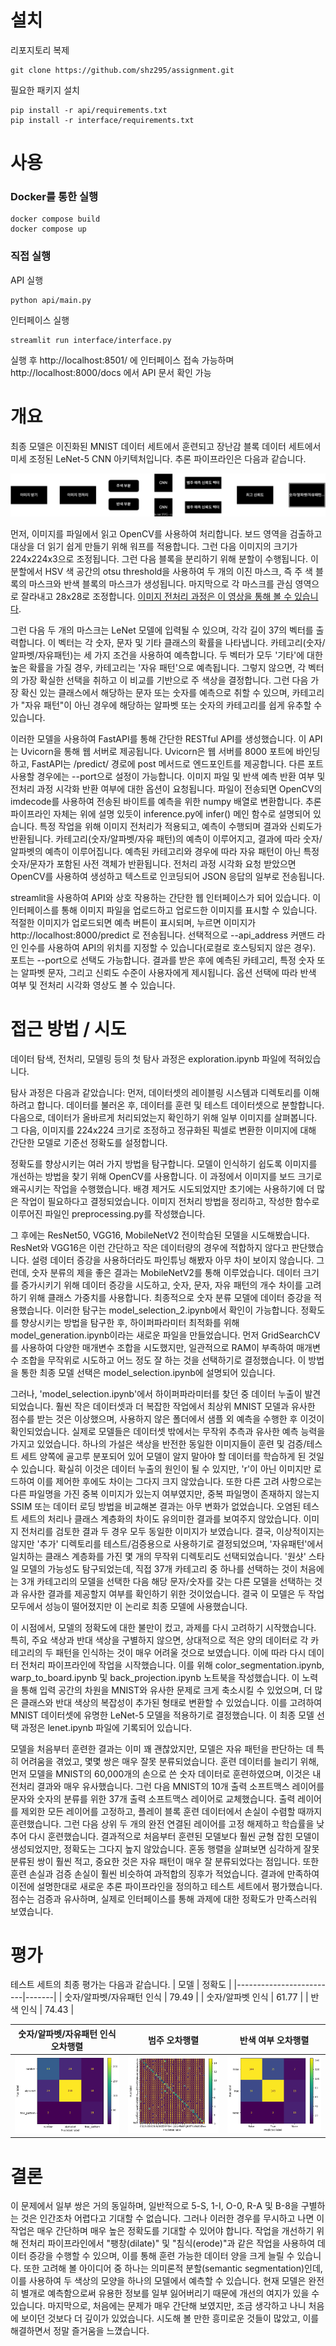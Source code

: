# 설치

리포지토리 복제
```
git clone https://github.com/shz295/assignment.git
```

필요한 패키지 설치
```
pip install -r api/requirements.txt
pip install -r interface/requirements.txt
```

# 사용

### Docker를 통한 실행
```
docker compose build
docker compose up
```

### 직접 실행

API 실행
```
python api/main.py
```
인터페이스 실행
```
streamlit run interface/interface.py
```

실행 후 http://localhost:8501/ 에 인터페이스 접속 가능하며 http://localhost:8000/docs 에서 API 문서 확인 가능

# 개요

최종 모델은 이진화된 MNIST 데이터 세트에서 훈련되고 장난감 블록 데이터 세트에서 미세 조정된 LeNet-5 CNN 아키텍처입니다. 추론 파이프라인은 다음과 같습니다.

![pipeline](evaluation/pipeline.svg)

먼저, 이미지를 파일에서 읽고 OpenCV를 사용하여 처리합니다. 보드 영역을 검출하고 대상을 더 읽기 쉽게 만들기 위해 워프를 적용합니다. 그런 다음 이미지의 크기가 224x224x3으로 조정됩니다. 그런 다음 블록을 분리하기 위해 분할이 수행됩니다. 이 분할에서 HSV 색 공간의 otsu threshold을 사용하여 두 개의 이진 마스크, 즉 주 색 블록의 마스크와 반색 블록의 마스크가 생성됩니다. 마지막으로 각 마스크를 관심 영역으로 잘라내고 28x28로 조정합니다. [이미지 전처리 과정은 이 영상을 통해 볼 수 있습니다](https://raw.githubusercontent.com/shz295/assignment/main/evaluation/preprocessing.mp4).

그런 다음 두 개의 마스크는 LeNet 모델에 입력될 수 있으며, 각각 길이 37의 벡터를 출력합니다. 이 벡터는 각 숫자, 문자 및 기타 클래스의 확률을 나타냅니다. 카테고리(숫자/알파벳/자유패턴)는 세 가지 조건을 사용하여 예측합니다. 두 벡터가 모두 '기타'에 대한 높은 확률을 가질 경우, 카테고리는 '자유 패턴'으로 예측됩니다. 그렇지 않으면, 각 벡터의 가장 확실한 선택을 취하고 이 비교를 기반으로 주 색상을 결정합니다. 그런 다음 가장 확신 있는 클래스에서 해당하는 문자 또는 숫자를 예측으로 취할 수 있으며, 카테고리가 "자유 패턴"이 아닌 경우에 해당하는 알파벳 또는 숫자의 카테고리를 쉽게 유추할 수 있습니다.

이러한 모델을 사용하여 FastAPI를 통해 간단한 RESTful API를 생성했습니다. 이 API는 Uvicorn을 통해 웹 서버로 제공됩니다. Uvicorn은 웹 서버를 8000 포트에 바인딩하고, FastAPI는 /predict/ 경로에 post 메서드로 엔드포인트를 제공합니다. 다른 포트 사용할 경우에는 --port으로 설정이 가능합니다. 이미지 파일 및 반색 예측 반환 여부 및 전처리 과정 시각화 반환 여부에 대한 옵션이 요청됩니다. 파일이 전송되면 OpenCV의 imdecode를 사용하여 전송된 바이트를 예측을 위한 numpy 배열로 변환합니다. 추론 파이프라인 자체는 위에 설명 있듯이 inference.py에 infer() 메인 함수로 설명되어 있습니다. 특정 작업을 위해 이미지 전처리가 적용되고, 예측이 수행되며 결과와 신뢰도가 반환됩니다. 카테고리(숫자/알파벳/자유 패턴)의 예측이 이루어지고, 결과에 따라 숫자/알파벳의 예측이 이루어집니다. 예측된 카테고리와 경우에 따라 자유 패턴이 아닌 특정 숫자/문자가 포함된 사전 객체가 반환됩니다. 전처리 과정 시각화 요청 받았으면 OpenCV를 사용하여 생성하고 텍스트로 인코딩되어 JSON 응답의 일부로 전송됩니다.

streamlit을 사용하여 API와 상호 작용하는 간단한 웹 인터페이스가 되어 있습니다. 이 인터페이스를 통해 이미지 파일을 업로드하고 업로드한 이미지를 표시할 수 있습니다. 적절한 이미지가 업로드되면 예측 버튼이 표시되며, 누르면 이미지가 http://localhost:8000/predict 로 전송됩니다. 선택적으로 --api_address 커맨드 라인 인수를 사용하여 API의 위치를 지정할 수 있습니다(로컬로 호스팅되지 않은 경우). 포트는 --port으로 선택도 가능합니다. 결과를 받은 후에 예측된 카테고리, 특정 숫자 또는 알파벳 문자, 그리고 신뢰도 수준이 사용자에게 제시됩니다. 옵션 선택에 따라 반색 여부 및 전처리 시각화 영상도 볼 수 있습니다.

# 접근 방법 / 시도

데이터 탐색, 전처리, 모델링 등의 첫 탐사 과정은 exploration.ipynb 파일에 적혀있습니다.

탐사 과정은 다음과 같았습니다: 먼저, 데이터셋의 레이블링 시스템과 디렉토리를 이해하려고 합니다. 데이터를 불러온 후, 데이터를 훈련 및 테스트 데이터셋으로 분할합니다. 다음으로, 데이터가 올바르게 처리되었는지 확인하기 위해 일부 이미지를 살펴봅니다. 그 다음, 이미지를 224x224 크기로 조정하고 정규화된 픽셀로 변환한 이미지에 대해 간단한 모델로 기준선 정확도를 설정합니다. 

정확도를 향상시키는 여러 가지 방법을 탐구합니다. 모델이 인식하기 쉽도록 이미지를 개선하는 방법을 찾기 위해 OpenCV를 사용합니다. 이 과정에서 이미지를 보드 크기로 왜곡시키는 작업을 수행했습니다. 배경 제거도 시도되었지만 초기에는 사용하기에 더 많은 작업이 필요하다고 결정되었습니다. 이미지 전처리 방법을 정리하고, 작성한 함수로 이루어진 파일인 preprocessing.py를 작성했습니다. 

그 후에는 ResNet50, VGG16, MobileNetV2 전이학습된 모델을 시도해봤습니다. ResNet와 VGG16은 이런 간단하고 작은 데이터량의 경우에 적합하지 않다고 판단했습니다. 설령 데이터 증강을 사용하더라도 파인튜닝 해봤자 아무 차이 보이지 않습니다. 그런데, 숫자 분류의 제을 좋은 결과는 MobileNetV2를 통해 이루었습니다. 데이터 크기를 증가시키기 위해 데이터 증강을 시도하고, 숫자, 문자, 자유 패턴의 개수 차이를 고려하기 위해 클래스 가중치를 사용합니다. 최종적으로 숫자 분류 모델에 데이터 증강을 적용했습니다. 이러한 탐구는 model_selection_2.ipynb에서 확인이 가능합니다. 정확도를 향상시키는 방법을 탐구한 후, 하이퍼파라미터 최적화를 위해 model_generation.ipynb이라는 새로운 파일을 만들었습니다. 먼저 GridSearchCV를 사용하여 다양한 매개변수 조합을 시도했지만, 일관적으로 RAM이 부족하여 매개변수 조합을 무작위로 시도하고 어느 정도 잘 하는 것을 선택하기로 결정했습니다. 이 방법을 통한 최종 모델 선택은 model_selection.ipynb에 설명되어 있습니다.

그러나, 'model_selection.ipynb'에서 하이퍼파라미터를 찾던 중 데이터 누출이 발견되었습니다. 훨씬 작은 데이터셋과 더 복잡한 작업에서 최상위 MNIST 모델과 유사한 점수를 받는 것은 이상했으며, 사용하지 않은 폴더에서 샘플 외 예측을 수행한 후 이것이 확인되었습니다. 실제로 모델들은 데이터셋 밖에서는 무작위 추측과 유사한 예측 능력을 가지고 있었습니다. 하나의 가설은 색상을 반전한 동일한 이미지들이 훈련 및 검증/테스트 세트 양쪽에 골고루 분포되어 있어 모델이 알지 말아야 할 데이터를 학습하게 된 것일 수 있습니다. 확실히 이것은 데이터 누출의 원인이 될 수 있지만, 'r'이 아닌 이미지만 로드하여 이를 제어한 후에도 차이는 그다지 크지 않았습니다. 또한 다른 고려 사항으로는 다른 파일명을 가진 중복 이미지가 있는지 여부였지만, 중복 파일명이 존재하지 않는지 SSIM 또는 데이터 로딩 방법을 비교해본 결과는 아무 변화가 없었습니다. 오염된 테스트 세트의 처리나 클래스 계층화의 차이도 유의미한 결과를 보여주지 않았습니다. 이미지 전처리를 검토한 결과 두 경우 모두 동일한 이미지가 보였습니다. 결국, 이상적이지는 않지만 '추가' 디렉토리를 테스트/검증용으로 사용하기로 결정되었으며, '자유패턴'에서 일치하는 클래스 계층화를 가진 몇 개의 무작위 디렉토리도 선택되었습니다. '원샷' 스타일 모델의 가능성도 탐구되었는데, 직접 37개 카테고리 중 하나를 선택하는 것이 처음에는 3개 카테고리의 모델을 선택한 다음 해당 문자/숫자를 갖는 다른 모델을 선택하는 것과 유사한 결과를 제공할지 여부를 확인하기 위한 것이었습니다. 결국 이 모델은 두 작업 모두에서 성능이 떨어졌지만 이 논리로 최종 모델에 사용했습니다.

이 시점에서, 모델의 정확도에 대한 불만이 컸고, 과제를 다시 고려하기 시작했습니다. 특히, 주요 색상과 반대 색상을 구별하지 않으면, 상대적으로 적은 양의 데이터로 각 카테고리의 두 패턴을 인식하는 것이 매우 어려울 것으로 보였습니다. 이에 따라 다시 데이터 전처리 파이프라인에 작업을 시작했습니다. 이를 위해 color_segmentation.ipynb, warp_to_board.ipynb 및 back_projection.ipynb 노트북을 작성했습니다. 이 노력을 통해 입력 공간의 차원을 MNIST와 유사한 문제로 크게 축소시킬 수 있었으며, 더 많은 클래스와 반대 색상의 복잡성이 추가된 형태로 변환할 수 있었습니다. 이를 고려하여 MNIST 데이터셋에 유명한 LeNet-5 모델을 적용하기로 결정했습니다. 이 최종 모델 선택 과정은 lenet.ipynb 파일에 기록되어 있습니다.

모델을 처음부터 훈련한 결과는 이미 꽤 괜찮았지만, 모델은 자유 패턴을 판단하는 데 특히 어려움을 겪었고, 몇몇 쌍은 매우 잘못 분류되었습니다. 훈련 데이터를 늘리기 위해, 먼저 모델을 MNIST의 60,000개의 손으로 쓴 숫자 데이터로 훈련하였으며, 이것은 내 전처리 결과와 매우 유사했습니다. 그런 다음 MNIST의 10개 출력 소프트맥스 레이어를 문자와 숫자의 분류를 위한 37개 출력 소프트맥스 레이어로 교체했습니다. 출력 레이어를 제외한 모든 레이어를 고정하고, 플레이 블록 훈련 데이터에서 손실이 수렴할 때까지 훈련했습니다. 그런 다음 상위 두 개의 완전 연결된 레이어를 고정 해제하고 학습률을 낮추어 다시 훈련했습니다. 결과적으로 처음부터 훈련된 모델보다 훨씬 균형 잡힌 모델이 생성되었지만, 정확도는 그다지 높지 않았습니다. 혼동 행렬을 살펴보면 심각하게 잘못 분류된 쌍이 훨씬 적고, 중요한 것은 자유 패턴이 매우 잘 분류되었다는 점입니다. 또한 훈련 손실과 검증 손실이 훨씬 비슷하여 과적합의 징후가 적었습니다. 결과에 만족하여 이전에 설명한대로 새로운 추론 파이프라인을 정의하고 테스트 세트에서 평가했습니다. 점수는 검증과 유사하며, 실제로 인터페이스를 통해 과제에 대한 정확도가 만족스러워 보였습니다.


# 평가

테스트 세트의 최종 평가는 다음과 같습니다.
| 모델                    | 정확도  |
|-------------------------|-------|
| 숫자/알파벳/자유패턴 인식  | 79.49 |
| 숫자/알파벳 인식          | 61.77 |
| 반색 인식                | 74.43 |

숫자/알파벳/자유패턴 인식 오차행렬 |           범주 오차행렬           |       반색 여부 오차행렬      |
:----------------------------:|:-------------------------------:|:---------------------------:|
![](evaluation/cm_cat.png)    |  ![](evaluation/cm_target.png)  |  ![](evaluation/cm_r.png)   |

# 결론

이 문제에서 일부 쌍은 거의 동일하며, 일반적으로 5-S, 1-I, O-0, R-A 및 B-8을 구별하는 것은 인간조차 어렵다고 기대할 수 없습니다. 그러나 이러한 경우를 무시하고 나면 이 작업은 매우 간단하며 매우 높은 정확도를 기대할 수 있어야 합니다. 작업을 개선하기 위해 전처리 파이프라인에서 "팽창(dilate)" 및 "침식(erode)"과 같은 작업을 사용하여 데이터 증강을 수행할 수 있으며, 이를 통해 훈련 가능한 데이터 양을 크게 늘릴 수 있습니다. 또한 고려해 볼 아이디어 중 하나는 의미론적 분할(semantic segmentation)인데, 이를 사용하여 두 색상의 모양을 하나의 모델에서 예측할 수 있습니다. 현재 모델은 완전히 별개로 예측함으로써 유용한 정보를 일부 잃어버리기 때문에 개선의 여지가 있을 수 있습니다. 마지막으로, 처음에는 문제가 매우 간단해 보였지만, 조금 생각하고 나니 처음에 보이던 것보다 더 깊이가 있었습니다. 시도해 볼 만한 흥미로운 것들이 많았고, 이를 해결하면서 정말 즐거움을 느꼈습니다.
